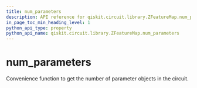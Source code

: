 ```yaml
---
title: num_parameters
description: API reference for qiskit.circuit.library.ZFeatureMap.num_parameters
in_page_toc_min_heading_level: 1
python_api_type: property
python_api_name: qiskit.circuit.library.ZFeatureMap.num_parameters
---
```


# num\_parameters

Convenience function to get the number of parameter objects in the circuit.


